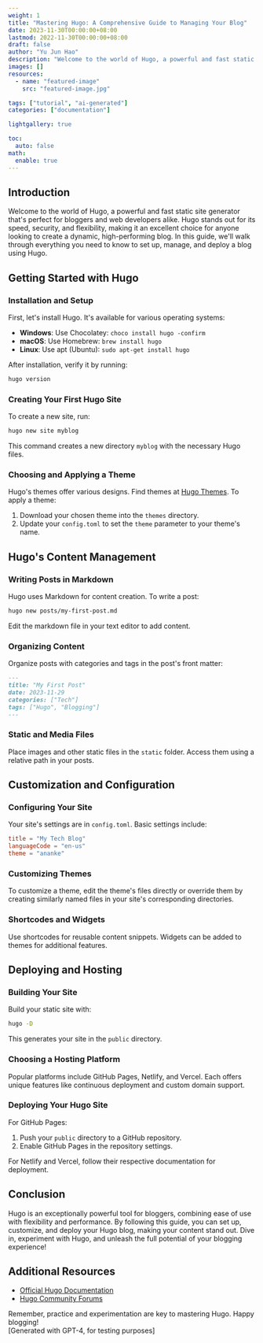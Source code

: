 ```yaml
---
weight: 1
title: "Mastering Hugo: A Comprehensive Guide to Managing Your Blog"
date: 2023-11-30T00:00:00+08:00
lastmod: 2022-11-30T00:00:00+08:00
draft: false
author: "Yu Jun Hao"
description: "Welcome to the world of Hugo, a powerful and fast static site generator that's perfect for bloggers and web developers alike."
images: []
resources:
  - name: "featured-image"
    src: "featured-image.jpg"

tags: ["tutorial", "ai-generated"]
categories: ["documentation"]

lightgallery: true

toc:
  auto: false
math:
  enable: true
---
```


<!--more-->

## Introduction

Welcome to the world of Hugo, a powerful and fast static site generator that's perfect for bloggers and web developers alike. Hugo stands out for its speed, security, and flexibility, making it an excellent choice for anyone looking to create a dynamic, high-performing blog. In this guide, we'll walk through everything you need to know to set up, manage, and deploy a blog using Hugo.

## Getting Started with Hugo

### Installation and Setup

First, let's install Hugo. It's available for various operating systems:

- **Windows**: Use Chocolatey: `choco install hugo -confirm`
- **macOS**: Use Homebrew: `brew install hugo`
- **Linux**: Use apt (Ubuntu): `sudo apt-get install hugo`

After installation, verify it by running:

```bash
hugo version
```

### Creating Your First Hugo Site

To create a new site, run:

```bash
hugo new site myblog
```

This command creates a new directory `myblog` with the necessary Hugo files.

### Choosing and Applying a Theme

Hugo's themes offer various designs. Find themes at [Hugo Themes](https://themes.gohugo.io/). To apply a theme:

1. Download your chosen theme into the `themes` directory.
2. Update your `config.toml` to set the `theme` parameter to your theme's name.

## Hugo's Content Management

### Writing Posts in Markdown

Hugo uses Markdown for content creation. To write a post:

```bash
hugo new posts/my-first-post.md
```

Edit the markdown file in your text editor to add content.

### Organizing Content

Organize posts with categories and tags in the post's front matter:

```markdown
---
title: "My First Post"
date: 2023-11-29
categories: ["Tech"]
tags: ["Hugo", "Blogging"]
---
```

### Static and Media Files

Place images and other static files in the `static` folder. Access them using a relative path in your posts.

## Customization and Configuration

### Configuring Your Site

Your site's settings are in `config.toml`. Basic settings include:

```toml
title = "My Tech Blog"
languageCode = "en-us"
theme = "ananke"
```

### Customizing Themes

To customize a theme, edit the theme's files directly or override them by creating similarly named files in your site's corresponding directories.

### Shortcodes and Widgets

Use shortcodes for reusable content snippets. Widgets can be added to themes for additional features.

## Deploying and Hosting

### Building Your Site

Build your static site with:

```bash
hugo -D
```

This generates your site in the `public` directory.

### Choosing a Hosting Platform

Popular platforms include GitHub Pages, Netlify, and Vercel. Each offers unique features like continuous deployment and custom domain support.

### Deploying Your Hugo Site

For GitHub Pages:

1. Push your `public` directory to a GitHub repository.
2. Enable GitHub Pages in the repository settings.

For Netlify and Vercel, follow their respective documentation for deployment.

## Conclusion

Hugo is an exceptionally powerful tool for bloggers, combining ease of use with flexibility and performance. By following this guide, you can set up, customize, and deploy your Hugo blog, making your content stand out. Dive in, experiment with Hugo, and unleash the full potential of your blogging experience!

## Additional Resources

- [Official Hugo Documentation](https://gohugo.io/documentation/)
- [Hugo Community Forums](https://discourse.gohugo.io/)

Remember, practice and experimentation are key to mastering Hugo. Happy blogging!  
[Generated with GPT-4, for testing purposes]
